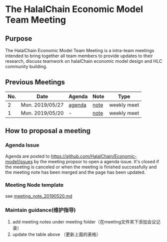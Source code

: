 # The HalalChain Economic Model Team Meeting

## Purpose

The HalalChain Economic Model Team Meeting is a intra-team meetings intended to bring together all team members to provide updates to their research, discuss teamwork on halalChain economic model design and HLC community building.

## Previous Meetings

No. |Date |Agenda	| Note |Type
---|---|---|---|---
2 |Mon. 2019/05/27| [agenda][agenda02] |[note][note02]  |weekly meet
1 |Mon. 2019/05/20|        -           |[note][note01]  |weekly meet




[agenda02]: https://github.com/HalalChain/Economic-model/issues/15

[note02]: meeting_note_20190527.md
[note01]: meeting_note_20190520.md

## How to proposal a meeting

### Agenda Issue

Agenda are posted to https://github.com/HalalChain/Economic-model/issues by the meeting propsor to open a agenda issue. It's closed if the meeting is canceled or when the meeting is finished successfully and the meeting note has been merged and the page has been updated.

### Meeting Node template

see [meeting_note_20190520.md](meeting_note_20190520.md)


### Maintain guidance(维护指导)

1. add meeting notes under meeting folder（在meeting文件夹下添加会议记录）
2. update the table above （更新上面的表格）
